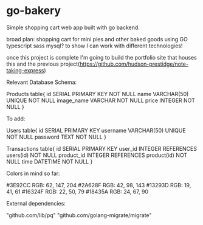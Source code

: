 # go-bakery
Simple shopping cart web app built with go backend.

broad plan:
shopping cart for mini pies and other baked goods
using
  GO
  typescript
  sass
  mysql?
to show I can work with different technologies!

once this project is complete I'm going to build the portfolio site that houses this and the previous project(https://github.com/hudson-prestidge/note-taking-express)

Relevant Database Schema:


Products table{
  id SERIAL PRIMARY KEY NOT NULL
  name VARCHAR(50) UNIQUE NOT NULL
  image_name VARCHAR NOT NULL
  price INTEGER NOT NULL
}

To add:

Users table{
  id SERIAL PRIMARY KEY
  username VARCHAR(50) UNIQUE NOT NULL
  password TEXT NOT NULL
}

Transactions table{
  id SERIAL PRIMARY KEY
  user_id INTEGER REFERENCES users(id) NOT NULL
  product_id INTEGER REFERENCES product(id) NOT NULL
  time DATETIME NOT NULL
}

Colors in mind so far:

#3E92CC
RGB: 62, 147, 204
#2A628F
RGB: 42, 98, 143
#13293D
RGB: 19, 41, 61
#16324F
RGB: 22, 50, 79
#18435A
RGB: 24, 67, 90

External dependencies:

"github.com/lib/pq"
"github.com/golang-migrate/migrate"
